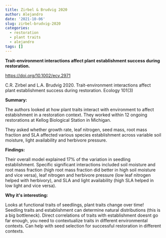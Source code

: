 ```yaml
---
title: Zirbel & Brudvig 2020
author: Alejandro
date: '2021-10-06'
slug: zirbel-brudvig-2020
categories:
  - restoration
  - plant traits
  - alejandro
tags: []
---
```

**Trait-environment interactions affect plant establishment success during restoration.**

https://doi.org/10.1002/ecy.2971

C.R. Zirbel and L.A. Brudvig 2020. Trait-environment interactions affect plant establishment success during restoration. Ecology 101(3)

**Summary:**

The authors looked at how plant traits interact with environment to affect estabishment in a restoration context. They worked within 12 ongoing restorations at Kellog Biological Station in Michigan.  

They asked whether growth rate, leaf nitrogen, seed mass, root mass fraction and SLA affected various species establishment across variable soil moisture, light availability and herbivore pressure. 

**Findings:**

Their overall model explained 17% of the variation in seedling establishment.  Specific significant interactions included soil moisture and root mass fraction (high root mass fraction did better in high soil moisture and vice versa), leaf nitrogen and herbivore pressure (low leaf nitrogen helped with herbivory), and SLA and light availability (high SLA helped in low light and vice versa). 

**Why it's interesting:**

Looks at functional traits of seedlings, plant traits change over time! Seedling traits and establishment can determine natural distributions (this is a big bottleneck). Direct correlations of traits with establishment doesnt go far enough, you need to contextualize traits in different environmental contexts. Can help with seed selection for successful restoration in different contexts. 